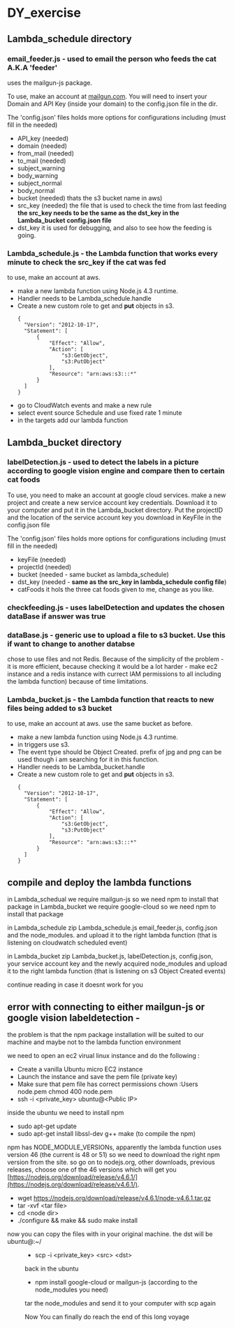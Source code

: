 # DY_exercise

## Lambda_schedule directory

### email_feeder.js - used to email the person who feeds the cat A.K.A 'feeder'
uses the mailgun-js package.

  To use, make an account at [mailgun.com](https://mailgun.com/).
  You will need to insert your Domain and API Key (inside your domain) to the config.json file in the dir.
  
  The 'config.json' files holds more options for configurations including (must fill in the needed)
  - API_key (needed)
  - domain (needed)
  - from_mail (needed)
  - to_mail (needed)
  - subject_warning
  - body_warning
  - subject_normal
  - body_normal
  - bucket (needed)
    thats the s3 bucket name in aws)
  - src_key (needed) 
    the file that is used to check the time from last feeding
    **the src_key needs to be the same as the dst_key in the Lambda_bucket config.json file**
  - dst_key
    it is used for debugging, and also to see how the feeding is going.
    
### Lambda_schedule.js - the Lambda function that works every minute to check the src_key if the cat was fed

  to use, make an account at aws.
  
  - make a new lambda function using Node.js 4.3 runtime.   
  - Handler needs to be Lambda_schedule.handle
  - Create a new custom role to get and **put** objects in s3. 
    ```
    {
      "Version": "2012-10-17",
      "Statement": [
          {
              "Effect": "Allow",
              "Action": [
                  "s3:GetObject",
                  "s3:PutObject"
              ],
              "Resource": "arn:aws:s3:::*"
          }
      ]
    }
    ```
  - go to CloudWatch events and make a new rule
  - select event source Schedule and use fixed rate 1 minute
  - in the targets add our lambda function
  
## Lambda_bucket directory

### labelDetection.js - used to detect the labels in a picture according to google vision engine and compare then to certain cat foods

  To use, you need to make an account at google cloud services. 
  make a new project and create a new service account key credentials. 
  Download it to your computer and put it in the Lambda_bucket directory.
  Put the projectID and the location of the service account key you download in KeyFile in the config.json file 
  
  The 'config.json' files holds more options for configurations including (must fill in the needed)
  - keyFile (needed)
  - projectId (needed)
  - bucket (needed - same bucket as lambda_schedule)
  - dst_key (needed - **same as the src_key in lambda_schedule config file**)
  - catFoods 
    it hols the three cat foods given to me, change as you like.

### checkfeeding.js - uses labelDetection and updates the chosen dataBase if answer was true

### dataBase.js - generic use to upload a file to s3 bucket. Use this if want to change to another databse
  chose to use files and not Redis. 
  Because of the simplicity of the problem - it is more efficient,
  because checking it would be a lot harder - make ec2 instance and a redis instance with currect IAM permissions to all including the lambda function)
  because of time limitations.

### Lambda_bucket.js - the Lambda function that reacts to new files being added to s3 bucket

  to use, make an account at aws. use the same bucket as before.
  
  - make a new lambda function using Node.js 4.3 runtime. 
  - in triggers use s3. 
  - The event type should be Object Created. 
    prefix of jpg and png can be used though i am searching for it in this function. 
  - Handler needs to be Lambda_bucket.handle
  - Create a new custom role to get and **put** objects in s3. 
    ```
    {
      "Version": "2012-10-17",
      "Statement": [
          {
              "Effect": "Allow",
              "Action": [
                  "s3:GetObject",
                  "s3:PutObject"
              ],
              "Resource": "arn:aws:s3:::*"
          }
      ]
    }
    ```
    
## compile and deploy the lambda functions

  in Lambda_schedual we require mailgun-js so we need npm to install that package
  in Lambda_bucket we require google-cloud so we need npm to install that package
  
  in Lambda_schedule zip Lambda_schedule.js email_feeder.js, config.json and the node_modules.
  and upload it to the right lambda function (that is listening on cloudwatch scheduled event)

  in Lambda_bucket zip Lambda_bucket.js, labelDetection.js, config.json, your service account key and the newly acquired node_modules
  and upload it to the right lambda function (that is listening on s3 Object Created events)
  
  continue reading in case it doesnt work for you
  
## error with connecting to either mailgun-js or google vision labeldetection -

the problem is that the npm package installation will be suited to our machine and maybe not to the lambda function environment

we need to open an ec2 virual linux instance and do the following :
  
  - Create a vanilla Ubuntu micro EC2 instance
  - Launch the instance and save the pem file (private key)
  - Make sure that pem file has correct permissions
      chown :Users node.pem
      chmod 400 node.pem
  - ssh -i \<private_key\> ubuntu@\<Public IP\>
  
inside the ubuntu we need to install npm
  
  - sudo apt-get update
  - sudo apt-get install libssl-dev g++ make (to compile the npm)

npm has NODE_MODULE_VERSIONs, apparently the lambda function uses version 46 (the current is 48 or 51)
so we need to download the right npm version from the site. 
so go on to nodejs.org, other downloads, previous releases, choose one of the 46 versions
which will get you [https://nodejs.org/download/release/v4.6.1/](https://nodejs.org/download/release/v4.6.1/).
  
  - wget https://nodejs.org/download/release/v4.6.1/node-v4.6.1.tar.gz
  - tar -xvf \<tar file\>
  - cd \<node dir\>
  - ./configure && make && sudo make install

now you can copy the files with in your original machine. the dst will be ubuntu@<public IP>:~/<dir>
  
  - scp -i \<private_key\> \<src\> \<dst\>
  
back in the ubuntu 
  
  - npm install google-cloud or mailgun-js (according to the node_modules you need)
  
tar the node_modules and send it to your computer with scp again
  
Now You can finally do reach the end of this long voyage
  
  


